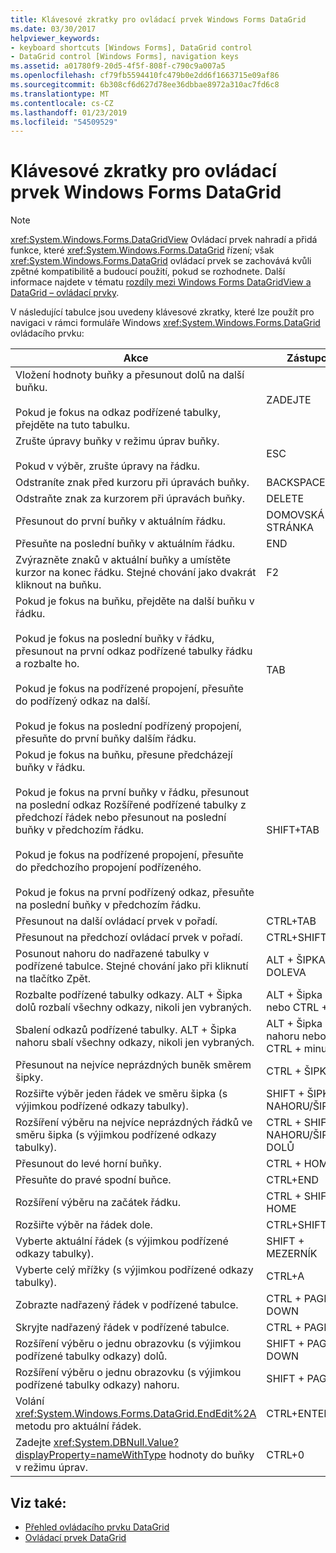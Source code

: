 ```yaml
---
title: Klávesové zkratky pro ovládací prvek Windows Forms DataGrid
ms.date: 03/30/2017
helpviewer_keywords:
- keyboard shortcuts [Windows Forms], DataGrid control
- DataGrid control [Windows Forms], navigation keys
ms.assetid: a01780f9-20d5-4f5f-808f-c790c9a007a5
ms.openlocfilehash: cf79fb5594410fc479b0e2dd6f1663715e09af86
ms.sourcegitcommit: 6b308cf6d627d78ee36dbbae8972a310ac7fd6c8
ms.translationtype: MT
ms.contentlocale: cs-CZ
ms.lasthandoff: 01/23/2019
ms.locfileid: "54509529"
---
```

# <a name="keyboard-shortcuts-for-the-windows-forms-datagrid-control"></a>Klávesové zkratky pro ovládací prvek Windows Forms DataGrid
> [!NOTE]
>  <xref:System.Windows.Forms.DataGridView> Ovládací prvek nahradí a přidá funkce, které <xref:System.Windows.Forms.DataGrid> řízení; však <xref:System.Windows.Forms.DataGrid> ovládací prvek se zachovává kvůli zpětné kompatibilitě a budoucí použití, pokud se rozhodnete. Další informace najdete v tématu [rozdíly mezi Windows Forms DataGridView a DataGrid – ovládací prvky](../../../../docs/framework/winforms/controls/differences-between-the-windows-forms-datagridview-and-datagrid-controls.md).  
  
 V následující tabulce jsou uvedeny klávesové zkratky, které lze použít pro navigaci v rámci formuláře Windows <xref:System.Windows.Forms.DataGrid> ovládacího prvku:  
  
|Akce|Zástupce|  
|------------|--------------|  
|Vložení hodnoty buňky a přesunout dolů na další buňku.<br /><br /> Pokud je fokus na odkaz podřízené tabulky, přejděte na tuto tabulku.|ZADEJTE|  
|Zrušte úpravy buňky v režimu úprav buňky.<br /><br /> Pokud v výběr, zrušte úpravy na řádku.|ESC|  
|Odstraníte znak před kurzoru při úpravách buňky.|BACKSPACE|  
|Odstraňte znak za kurzorem při úpravách buňky.|DELETE|  
|Přesunout do první buňky v aktuálním řádku.|DOMOVSKÁ STRÁNKA|  
|Přesuňte na poslední buňky v aktuálním řádku.|END|  
|Zvýrazněte znaků v aktuální buňky a umístěte kurzor na konec řádku. Stejné chování jako dvakrát kliknout na buňku.|F2|  
|Pokud je fokus na buňku, přejděte na další buňku v řádku.<br /><br /> Pokud je fokus na poslední buňky v řádku, přesunout na první odkaz podřízené tabulky řádku a rozbalte ho.<br /><br /> Pokud je fokus na podřízené propojení, přesuňte do podřízený odkaz na další.<br /><br /> Pokud je fokus na poslední podřízený propojení, přesuňte do první buňky dalším řádku.|TAB|  
|Pokud je fokus na buňku, přesune předcházejí buňky v řádku.<br /><br /> Pokud je fokus na první buňky v řádku, přesunout na poslední odkaz Rozšířené podřízené tabulky z předchozí řádek nebo přesunout na poslední buňky v předchozím řádku.<br /><br /> Pokud je fokus na podřízené propojení, přesuňte do předchozího propojení podřízeného.<br /><br /> Pokud je fokus na první podřízený odkaz, přesuňte na poslední buňky v předchozím řádku.|SHIFT+TAB|  
|Přesunout na další ovládací prvek v pořadí.|CTRL+TAB|  
|Přesunout na předchozí ovládací prvek v pořadí.|CTRL+SHIFT+TAB|  
|Posunout nahoru do nadřazené tabulky v podřízené tabulce. Stejné chování jako při kliknutí na tlačítko Zpět.|ALT + ŠIPKA DOLEVA|  
|Rozbalte podřízené tabulky odkazy. ALT + Šipka dolů rozbalí všechny odkazy, nikoli jen vybraných.|ALT + Šipka dolů nebo CTRL + Plus|  
|Sbalení odkazů podřízené tabulky. ALT + Šipka nahoru sbalí všechny odkazy, nikoli jen vybraných.|ALT + Šipka nahoru nebo CTRL + minus|  
|Přesunout na nejvíce neprázdných buněk směrem šipky.|CTRL + ŠIPKA|  
|Rozšiřte výběr jeden řádek ve směru šipka (s výjimkou podřízené odkazy tabulky).|SHIFT + ŠIPKA NAHORU/ŠIPKA|  
|Rozšíření výběru na nejvíce neprázdných řádků ve směru šipka (s výjimkou podřízené odkazy tabulky).|CTRL + SHIFT + NAHORU/ŠIPKA DOLŮ|  
|Přesunout do levé horní buňky.|CTRL + HOME|  
|Přesuňte do pravé spodní buňce.|CTRL+END|  
|Rozšíření výběru na začátek řádku.|CTRL + SHIFT + HOME|  
|Rozšiřte výběr na řádek dole.|CTRL+SHIFT+END|  
|Vyberte aktuální řádek (s výjimkou podřízené odkazy tabulky).|SHIFT + MEZERNÍK|  
|Vyberte celý mřížky (s výjimkou podřízené odkazy tabulky).|CTRL+A|  
|Zobrazte nadřazený řádek v podřízené tabulce.|CTRL + PAGE DOWN|  
|Skryjte nadřazený řádek v podřízené tabulce.|CTRL + PAGE UP|  
|Rozšíření výběru o jednu obrazovku (s výjimkou podřízené tabulky odkazy) dolů.|SHIFT + PAGE DOWN|  
|Rozšíření výběru o jednu obrazovku (s výjimkou podřízené tabulky odkazy) nahoru.|SHIFT + PAGE UP|  
|Volání <xref:System.Windows.Forms.DataGrid.EndEdit%2A> metodu pro aktuální řádek.|CTRL+ENTER|  
|Zadejte <xref:System.DBNull.Value?displayProperty=nameWithType> hodnoty do buňky v režimu úprav.|CTRL+0|  
  
## <a name="see-also"></a>Viz také:
- [Přehled ovládacího prvku DataGrid](../../../../docs/framework/winforms/controls/datagrid-control-overview-windows-forms.md)
- [Ovládací prvek DataGrid](../../../../docs/framework/winforms/controls/datagrid-control-windows-forms.md)
